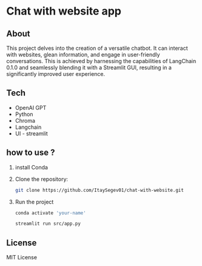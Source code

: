 # Chat with website app 

## About 
This project delves into the creation of a versatile chatbot. It can interact with websites, glean information, and engage in user-friendly conversations. 
This is achieved by harnessing the capabilities of LangChain 0.1.0 and seamlessly blending it with a Streamlit GUI, 
resulting in a significantly improved user experience.

## Tech 
- OpenAI GPT
- Python
- Chroma
- Langchain
- UI - streamlit 

## how to use ?
1. install Conda 

2. Clone the repository:

   ```sh
   git clone https://github.com/ItaySegev01/chat-with-website.git

3. Run the project

    ```sh
    conda activate 'your-name'
    ```
    ```sh
    streamlit run src/app.py
    ```
    
## License 
MIT License

